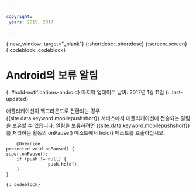 ```yaml
---

copyright:
 years: 2015, 2017

---
```


{:new_window: target="_blank"}
{:shortdesc: .shortdesc}
{:screen:.screen}
{:codeblock:.codeblock}

# Android의 보류 알림
{: #hold-notifications-android}
마지막 업데이트 날짜: 2017년 1월 11일
{: .last-updated}

애플리케이션이 백그라운드로 전환되는 경우 {{site.data.keyword.mobilepushshort}} 서비스에서 애플리케이션에 전송되는 알림을 보유할 수 있습니다. 알림을 보류하려면 {{site.data.keyword.mobilepushshort}}를 처리하는 활동의 onPause() 메소드에서 hold() 메소드를 호출하십시오. 

```
	@Override
protected void onPause() {
super.onPause();
    if (push != null) {
                push.hold();
    }
} 
```
	{: codeblock}

